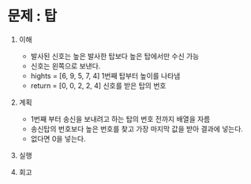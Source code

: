 # 문제 : 탑

1. 이해
    - 발사된 신호는 높은 발사한 탑보다 높은 탑에서만 수신 가능
    - 신호는 왼쪽으로 보낸다.
    - hights = [6, 9, 5, 7, 4] 1번째 탑부터 높이를 나타냄
    - return = [0, 0, 2, 2, 4] 신호를 받은 탑의 번호

2. 계획
    - 1번째 부터 송신을 보내려고 하는 탑의 번호 전까지 배열을 자름
    - 송신탑의 번호보다 높은 번호를 찾고 가장 마지막 값을 받아 결과에 넣는다.
    - 없다면 0을 넣는다.

3. 실행

4. 회고
